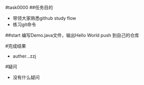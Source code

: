 #task0000
##任务目的
* 带领大家熟悉github study flow
* 练习git命令

##start
编写Demo.java文件，输出Hello World
push 到自己的仓库


#完成结果
* auther...zzj


#疑问
* 没有什么疑问